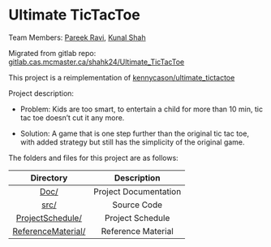 # Ultimate TicTacToe
Team Members: [Pareek Ravi](https://github.com/ravipareek), [Kunal Shah](https://github.com/curiouskunal)

Migrated from gitlab repo: [gitlab.cas.mcmaster.ca/shahk24/Ultimate_TicTacToe](https://gitlab.cas.mcmaster.ca/shahk24/Ultimate_TicTacToe)

This project is a reimplementation of [kennycason/ultimate_tictactoe](https://github.com/kennycason/ultimate_tictactoe)

Project description:

* Problem: Kids are too smart, to entertain a child for more than 10 min, tic tac toe doesn’t cut it any more.

* Solution: A game that is one step further than the original tic tac toe, with added strategy but still has the simplicity of the original game. 

The folders and files for this project are as follows:

| **Directory**                               |  **Description**       |
| :--------:                                  | :--------:             |
| [Doc/](Doc)                                 |  Project Documentation |
| [src/](src)                                 |  Source Code           |
| [ProjectSchedule/](ProjectSchedule)         |  Project Schedule      |
| [ReferenceMaterial/](ReferenceMaterial)     |  Reference Material    |

